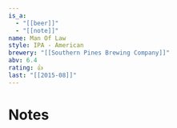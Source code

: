 ```yaml
---
is_a:
  - "[[beer]]"
  - "[[note]]"
name: Man Of Law
style: IPA - American
brewery: "[[Southern Pines Brewing Company]]"
abv: 6.4
rating: 👍
last: "[[2015-08]]"
---
```

# Notes

